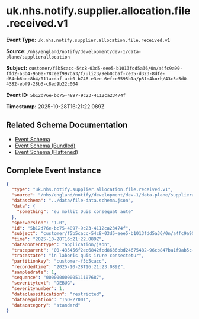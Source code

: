 # uk.nhs.notify.supplier.allocation.file.received.v1

**Event Type:** `uk.nhs.notify.supplier.allocation.file.received.v1`

**Source:** `/nhs/england/notify/development/dev-1/data-plane/supplierallocation`

**Subject:** `customer/f5b5cacc-54c8-03d5-eee5-b1013fdd5a36/0n/a4fc9a90-ffd2-a3b4-950e-78ceef997ba3/f/uliz3/9eb0cbaf-ce35-d323-8dfe-d64cb6bcc8b4/011acdaf-acb0-b746-e3ee-6efcc6595b1a/p81n4korh/43c5a5d0-4382-ebf9-28b3-c8ed9b22c004`

**Event ID:** `5b12d76e-bc75-4897-9c23-4112ca23474f`

**Timestamp:** 2025-10-28T16:21:22.089Z

## Related Schema Documentation

- [Event Schema](../file-received.schema.md)
- [Event Schema (Bundled)](../file-received.bundle.schema.md)
- [Event Schema (Flattened)](../file-received.flattened.schema.md)

## Complete Event Instance

```json
{
  "type": "uk.nhs.notify.supplier.allocation.file.received.v1",
  "source": "/nhs/england/notify/development/dev-1/data-plane/supplierallocation",
  "dataschema": "../data/file-data.schema.json",
  "data": {
    "something": "eu mollit Duis consequat aute"
  },
  "specversion": "1.0",
  "id": "5b12d76e-bc75-4897-9c23-4112ca23474f",
  "subject": "customer/f5b5cacc-54c8-03d5-eee5-b1013fdd5a36/0n/a4fc9a90-ffd2-a3b4-950e-78ceef997ba3/f/uliz3/9eb0cbaf-ce35-d323-8dfe-d64cb6bcc8b4/011acdaf-acb0-b746-e3ee-6efcc6595b1a/p81n4korh/43c5a5d0-4382-ebf9-28b3-c8ed9b22c004",
  "time": "2025-10-28T16:21:22.089Z",
  "datacontenttype": "application/json",
  "traceparent": "00-435456f2ec6842fcd8636bbd24675482-96cb847ba1f9ab5c-01",
  "tracestate": "in laboris quis irure consectetur",
  "partitionkey": "customer-f5b5cacc",
  "recordedtime": "2025-10-28T16:21:23.089Z",
  "sampledrate": 1,
  "sequence": "00000000000511107687",
  "severitytext": "DEBUG",
  "severitynumber": 1,
  "dataclassification": "restricted",
  "dataregulation": "ISO-27001",
  "datacategory": "standard"
}
```
